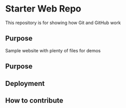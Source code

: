 # Starter Web Repo

This repository is for showing how Git and GitHub work

## Purpose

Sample website with plenty of files for demos

## Purpose

## Deployment

## How to contribute